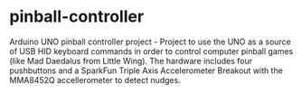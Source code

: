 # pinball-controller
Arduino UNO pinball controller project - 
Project to use the UNO as a source of USB HID keyboard commands in order to control computer pinball games (like Mad Daedalus from Little Wing).  The hardware includes four pushbuttons and a SparkFun Triple Axis Accelerometer Breakout with the MMA8452Q accellerometer to detect nudges.
